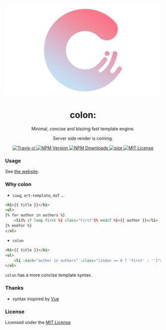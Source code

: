 <!-- README.md -->
<p align="center">
    <img src="logo.png" alt="colon">
</p>
<h1 align="center">colon:</h1>
<p align="center">Minimal, concise and blazing fast template engine.</p>
<p align="center">Server side render is coming.</p>
<p align="center">
    <a href="https://travis-ci.org/colonjs/colon">
        <img src="https://travis-ci.org/colonjs/colon.svg?branch=master" alt="Travis-ci">
    </a>
    <a href="https://www.npmjs.com/package/colon">
        <img src="https://img.shields.io/npm/v/colon.svg" alt="NPM Version">
    </a>
    <a href="https://www.npmjs.com/package/colon">
        <img src="https://img.shields.io/npm/dt/colon.svg" alt="NPM Downloads">
    </a>
    <a href="javascript:;">
        <img src="https://img.shields.io/github/size/colonjs/colon/dist/colon.min.js.svg" alt="size">
    </a>
    <a href="https://github.com/colonjs/colon/blob/master/LICENSE">
        <img src="https://img.shields.io/github/license/colonjs/colon.svg" alt="MIT License">
    </a>
</p>

### Usage

See [the website](https://colonjs.github.io/).

### Why colon

- `siwg`, `art-template`, `doT` ...

```html
<h1>{{ title }}</h1>
<ul>
{% for author in authors %}
    <li{% if loop.first %} class="first"{% endif %}>{{ author }}</li>
{% endfor %}
</ul>
```

- `colon`

```html
<h1>{{ title }}</h1>
<ul>
    <li :each="author in authors" :class="[index == 0 ? 'first' : '']">{{ author }}</li>
</ul>
```

`colon` has a more concise template syntax.

### Thanks

- syntax inspired by [Vue](https://github.com/vuejs/vue)

### License

Licensed under the [MIT License](https://github.com/colonjs/colon/blob/master/LICENSE)
